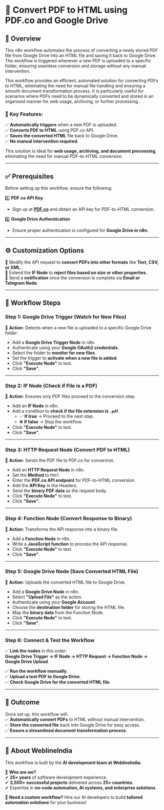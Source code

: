 # 📄 Convert PDF to HTML using PDF.co and Google Drive

## 📝 Overview  
This n8n workflow automates the process of converting a newly stored PDF file from Google Drive into an HTML file and saving it back to Google Drive. The workflow is triggered whenever a new PDF is uploaded to a specific folder, ensuring seamless conversion and storage without any manual intervention.

This workflow provides an efficient, automated solution for converting PDFs to HTML, eliminating the need for manual file handling and ensuring a smooth document transformation process. It is particularly useful for scenarios where PDFs need to be dynamically converted and stored in an organised manner for web usage, archiving, or further processing..  

### 🔹 Key Features:  
✅ **Automatically triggers** when a new PDF is uploaded.  
✅ **Converts PDF to HTML** using PDF.co API.  
✅ **Saves the converted HTML** file back to Google Drive.  
✅ **No manual intervention required**.  

This solution is ideal for **web usage, archiving, and document processing**, eliminating the need for manual PDF-to-HTML conversion.  

---

## ✅ Prerequisites  

Before setting up this workflow, ensure the following:  

1️⃣ **PDF.co API Key**  
   - Sign up at **[PDF.co](https://pdf.co/)** and obtain an API key for PDF-to-HTML conversion.  

2️⃣ **Google Drive Authentication**  
   - Ensure proper authentication is configured for **Google Drive in n8n**.  

---

## ⚙️ Customization Options  

🔹 Modify the API request to **convert PDFs into other formats** like **Text, CSV, or XML**.  
🔹 Extend the **IF Node** to **reject files based on size or other properties**.  
🔹 Send a **notification** once the conversion is complete via **Email or Telegram Node**.  

---

## 🔄 Workflow Steps  

### **Step 1: Google Drive Trigger (Watch for New Files)**
📌 **Action**: Detects when a new file is uploaded to a specific Google Drive folder.  

- Add a **Google Drive Trigger Node** in n8n.  
- Authenticate using your **Google OAuth2 credentials**.  
- Select the folder to **monitor for new files**.  
- Set the trigger to **activate when a new file is added**.  
- Click **"Execute Node"** to test.  
- Click **"Save"**.  

---

### **Step 2: IF Node (Check if File is a PDF)**
📌 **Action**: Ensures only PDF files proceed to the conversion step.  

- Add an **IF Node** in n8n.  
- Add a condition to **check if the file extension is `.pdf`**.  
  - ✅ **If true** → Proceed to the next step.  
  - ❌ **If false** → Stop the workflow.  
- Click **"Execute Node"** to test.  
- Click **"Save"**.  

---

### **Step 3: HTTP Request Node (Convert PDF to HTML)**
📌 **Action**: Sends the PDF file to PDF.co for conversion.  

- Add an **HTTP Request Node** in n8n.  
- Set the **Method** to `POST`.  
- Enter the **PDF.co API endpoint** for PDF-to-HTML conversion.  
- Add the **API Key** in the Headers.  
- Send the **binary PDF data** as the request body.  
- Click **"Execute Node"** to test.  
- Click **"Save"**.  

---

### **Step 4: Function Node (Convert Response to Binary)**
📌 **Action**: Transforms the API response into a binary file.  

- Add a **Function Node** in n8n.  
- Write a **JavaScript function** to process the API response.  
- Click **"Execute Node"** to test.  
- Click **"Save"**.  

---

### **Step 5: Google Drive Node (Save Converted HTML File)**
📌 **Action**: Uploads the converted HTML file to Google Drive.  

- Add a **Google Drive Node** in n8n.  
- Select **"Upload File"** as the action.  
- Authenticate using your **Google Account**.  
- Choose the **destination folder** for storing the HTML file.  
- Map the **binary data** from the Function Node.  
- Click **"Execute Node"** to test.  
- Click **"Save"**.  

---

### **Step 6: Connect & Test the Workflow**  
✅ **Link the nodes** in this order:  
**Google Drive Trigger → IF Node → HTTP Request → Function Node → Google Drive Upload**  

✅ **Run the workflow manually**.  
✅ **Upload a test PDF to Google Drive**.  
✅ **Check Google Drive for the converted HTML file**.  

---

## 📌 Outcome  

Once set up, this workflow will:  
✅ **Automatically convert PDFs** to HTML without manual intervention.  
✅ **Store the converted file** back into Google Drive for easy access.  
✅ **Ensure a streamlined document transformation process**.  

---

## 🚀 About WeblineIndia  

This workflow is built by the **AI development team at WeblineIndia**.  

📌 **Who are we?**  
✔ **25+ years** of software development experience.  
✔ **3,500+ successful projects** delivered across **25+ countries**.  
✔ Expertise in **no-code automation, AI systems, and enterprise solutions**.  

📩 **Need a custom workflow?** Hire our AI developers to build **tailored automation solutions** for your business!  
